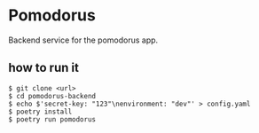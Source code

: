 # Pomodorus

Backend service for the pomodorus app.

## how to run it
``` shell
$ git clone <url>
$ cd pomodorus-backend
$ echo $'secret-key: "123"\nenvironment: "dev"' > config.yaml
$ poetry install
$ poetry run pomodorus
```
